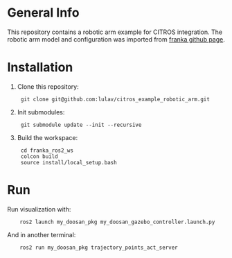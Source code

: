 # General Info

This repository contains a robotic arm example for CITROS integration.
The robotic arm model and configuration was imported from [franka github page](https://github.com/frankaemika/franka_ros2).

# Installation

1. Clone this repository:

        git clone git@github.com:lulav/citros_example_robotic_arm.git

2. Init submodules:

        git submodule update --init --recursive

3. Build the workspace:

        cd franka_ros2_ws
        colcon build
        source install/local_setup.bash

# Run

Run visualization with:

        ros2 launch my_doosan_pkg my_doosan_gazebo_controller.launch.py

And in another terminal:

        ros2 run my_doosan_pkg trajectory_points_act_server


